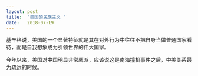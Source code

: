 ```yaml
---
layout: post
title:  "美国的民族主义 "
date:   2018-07-19
---
```


基辛格说，美国的一个显著特征就是其在对外行为中往往不把自身当做普通国家看待，而是自我想象成为引领世界的伟大国家。

今年以来，美国对中国明显非常鹰派，应该说这是南海撞机事件之后，中美关系最为疏远的时候。
